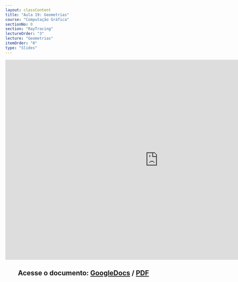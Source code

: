 ```yaml
---
layout: classContent
title: "Aula 19: Geometrias"
course: "Computação Gráfica"
sectionNo: 0
section: "RayTracing"
lectureOrder: "3"
lecture: "Geometrias"
itemOrder: "0"
type: "Slides"
---
```


<iframe src="https://docs.google.com/presentation/d/e/2PACX-1vSaCGVczgC2ObSlJAFKVVS-pQ7umaspLwROvmomQnFWciF1_bnOzn8dXHpgmyAXhEJX78o-MhnnSZic/embed?start=false&loop=false&delayms=3000" frameborder="0" width="960" height="629" allowfullscreen="true" mozallowfullscreen="true" webkitallowfullscreen="true"></iframe>

## &nbsp;&nbsp;&nbsp;&nbsp;&nbsp;&nbsp;&nbsp;&nbsp;Acesse o documento: [GoogleDocs](https://docs.google.com/presentation/d/1q7tmMK8SSNHiWET17321uDGZXwMZhkrr7qkcJW7fBUs/preview?rm=minimal&usp=sharing) / [PDF](https://drive.google.com/file/d/1BquSSFsTAqo46whRGSmTeaYadbAL1e16/view?usp=sharing)
